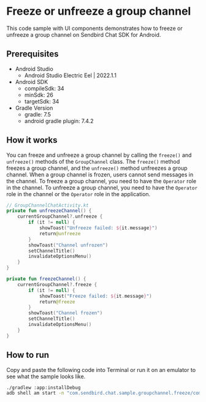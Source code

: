 # Freeze or unfreeze a group channel

This code sample with UI components demonstrates how to freeze or unfreeze a group channel on Sendbird Chat SDK for Android.

## Prerequisites

+ Android Studio
  + Android Studio Electric Eel | 2022.1.1
+ Android SDK
    + compileSdk: 34
    + minSdk: 26
    + targetSdk: 34
+ Gradle Version
    + gradle: 7.5
    + android gradle plugin: 7.4.2

## How it works

You can freeze and unfreeze a group channel by calling the `freeze()` and `unfreeze()` methods of the `GroupChannel` class.
The `freeze()` method freezes a group channel, and the `unfreeze()` method unfreezes a group channel.
When a group channel is frozen, users cannot send messages in the channel.
To freeze a group channel, you need to have the `Operator` role in the channel.
To unfreeze a group channel, you need to have the `Operator` role in the channel or the `Operator` role in the application.

``` kotlin
// GroupChannelChatActivity.kt
private fun unfreezeChannel() {
    currentGroupChannel?.unfreeze {
        if (it != null) {
            showToast("Unfreeze failed: ${it.message}")
            return@unfreeze
        }
        showToast("Channel unfrozen")
        setChannelTitle()
        invalidateOptionsMenu()
    }
}

private fun freezeChannel() {
    currentGroupChannel?.freeze {
        if (it != null) {
            showToast("Freeze failed: ${it.message}")
            return@freeze
        }
        showToast("Channel frozen")
        setChannelTitle()
        invalidateOptionsMenu()
    }
}
```

## How to run

Copy and paste the following code into Terminal or run it on an emulator to see what the sample looks like.

``` bash
./gradlew :app:installDebug
adb shell am start -n "com.sendbird.chat.sample.groupchannel.freeze/com.sendbird.chat.sample.groupchannel.freeze.base.SplashActivity" -a android.intent.action.MAIN -c android.intent.category.LAUNCHER
```
